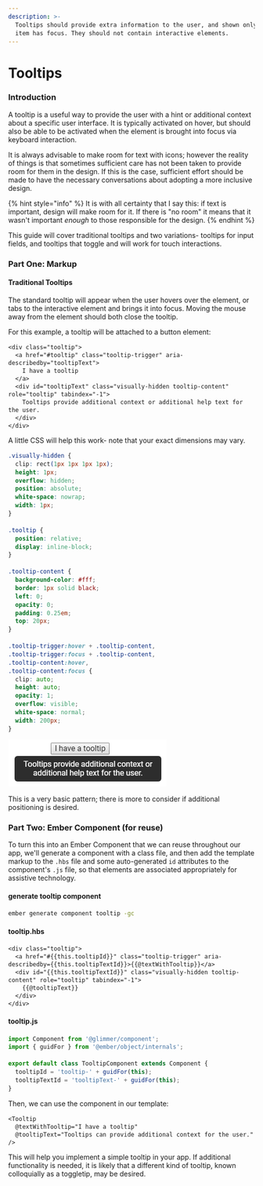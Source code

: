 ```yaml
---
description: >-
  Tooltips should provide extra information to the user, and shown only when the
  item has focus. They should not contain interactive elements.
---
```


# Tooltips

### Introduction

A tooltip is a useful way to provide the user with a hint or additional context about a specific user interface. It is typically activated on hover, but should also be able to be activated when the element is brought into focus via keyboard interaction. 

It is always advisable to make room for text with icons; however the reality of things is that sometimes sufficient care has not been taken to provide room for them in the design. If this is the case, sufficient effort should be made to have the necessary conversations about adopting a more inclusive design. 

{% hint style="info" %}
It is with all certainty that I say this: if text is important, design will make room for it. If there is "no room" it means that it wasn't important _enough_ to those responsible for the design. 
{% endhint %}

This guide will cover traditional tooltips and two variations- tooltips for input fields, and tooltips that toggle and will work for touch interactions. 

### Part One: Markup

#### Traditional Tooltips

The standard tooltip will appear when the user hovers over the element, or tabs to the interactive element and brings it into focus. Moving the mouse away from the element should both close the tooltip. 

For this example, a tooltip will be attached to a button element: 

```markup
<div class="tooltip">
  <a href="#tooltip" class="tooltip-trigger" aria-describedby="tooltipText">
    I have a tooltip
  </a>
  <div id="tooltipText" class="visually-hidden tooltip-content" role="tooltip" tabindex="-1">
    Tooltips provide additional context or additional help text for the user.
  </div>
</div>
```

A little CSS will help this work- note that your exact dimensions may vary.

```css
.visually-hidden {
  clip: rect(1px 1px 1px 1px);
  height: 1px;
  overflow: hidden;
  position: absolute;
  white-space: nowrap;
  width: 1px;
}

.tooltip {
  position: relative;
  display: inline-block;
}

.tooltip-content {
  background-color: #fff;
  border: 1px solid black;
  left: 0;
  opacity: 0;
  padding: 0.25em;
  top: 20px;
}

.tooltip-trigger:hover + .tooltip-content,
.tooltip-trigger:focus + .tooltip-content,
.tooltip-content:hover,
.tooltip-content:focus {
  clip: auto;
  height: auto;
  opacity: 1;
  overflow: visible;
  white-space: normal;
  width: 200px;
}
```

![The basic rendered tooltip is displayed when the button has hover or focus](../../.gitbook/assets/image%20%2811%29.png)

This is a very basic pattern; there is more to consider if additional positioning is desired. 

### Part Two: Ember Component \(for reuse\)

To turn this into an Ember Component that we can reuse throughout our app, we'll generate a component with a class file, and then add the template markup to the `.hbs` file and some auto-generated `id` attributes to the component's `.js` file, so that elements are associated appropriately for assistive technology.

#### generate tooltip component 

```bash
ember generate component tooltip -gc
```

#### tooltip.hbs

```markup
<div class="tooltip">
  <a href="#{{this.tooltipId}}" class="tooltip-trigger" aria-describedby={{this.tooltipTextId}}>{{@textWithTooltip}}</a>
  <div id="{{this.tooltipTextId}}" class="visually-hidden tooltip-content" role="tooltip" tabindex="-1">
    {{@tooltipText}}
  </div>
</div>
```

#### tooltip.js

```javascript
import Component from '@glimmer/component';
import { guidFor } from '@ember/object/internals';

export default class TooltipComponent extends Component {
  tooltipId = 'tooltip-' + guidFor(this); 
  tooltipTextId = 'tooltipText-' + guidFor(this);
}
```

Then, we can use the component in our template:

```markup
<Tooltip 
  @textWithTooltip="I have a tooltip" 
  @tooltipText="Tooltips can provide additional context for the user." 
/>
```

This will help you implement a simple tooltip in your app. If additional functionality is needed, it is likely that a different kind of tooltip, known colloquially as a toggletip, may be desired.

